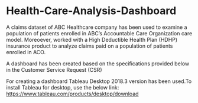 # Health-Care-Analysis-Dashboard
A claims dataset of ABC Healthcare company has been used to examine a population of patients enrolled in ABC’s Accountable Care Organization care model. Moreoever, worked with a High Deductible Health Plan (HDHP) insurance product to analyze claims paid on a population of patients enrolled in ACO.  

A dashboard has been created based on the specifications provided below in the Customer Service Request (CSR) 

For creating a dashboard Tableau Desktop 2018.3 version has been used.To install Tableau for desktop, use the below link:
https://www.tableau.com/products/desktop/download

